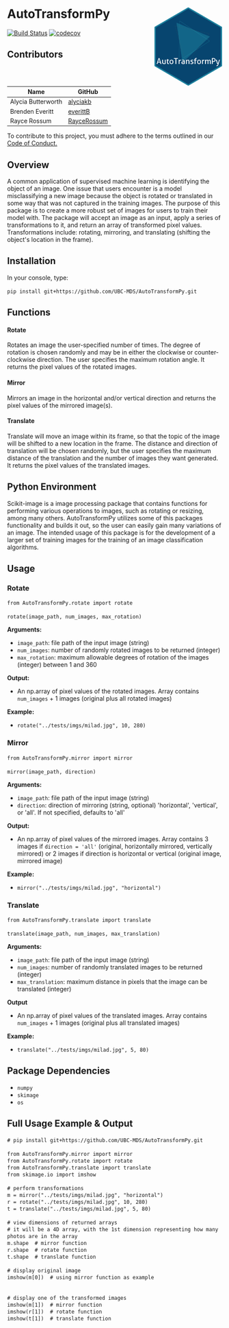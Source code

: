 # AutoTransformPy  <img src="docs/logopy.png" width="160" align="right"/>

[![Build Status](https://travis-ci.org/UBC-MDS/AutoTransformPy.svg?branch=master)](https://travis-ci.org/UBC-MDS/AutoTransformPy)
[![codecov](https://codecov.io/gh/UBC-MDS/AutoTransformPy/branch/master/graph/badge.svg)](https://codecov.io/gh/UBC-MDS/AutoTransformPy)


## Contributors

| Name | GitHub |
|---|---|
| Alycia Butterworth | [alyciakb](https://github.com/alyciakb) |
| Brenden Everitt | [everittB](https://github.com/everittB) |
| Rayce Rossum | [RayceRossum](https://github.com/RayceRossum) |

To contribute to this project, you must adhere to the terms outlined in our [Code of Conduct.](https://github.com/UBC-MDS/AutoTransformPy/blob/master/CONDUCT.md)

## Overview

A common application of supervised machine learning is identifying the object of an image. One issue that users encounter is a model misclassifying a new image because the object is rotated or translated in some way that was not captured in the training images. The purpose of this package is to create a more robust set of images for users to train their model with. The package will accept an image as an input, apply a series of transformations to it, and return an array of transformed pixel values. Transformations include: rotating, mirroring, and translating (shifting the object's location in the frame).

## Installation

In your console, type:

`pip install git+https://github.com/UBC-MDS/AutoTransformPy.git`

## Functions

#### Rotate

Rotates an image the user-specified number of times. The degree of rotation is chosen randomly and may be in either the clockwise or counter-clockwise direction. The user specifies the maximum rotation angle. It returns the pixel values of the rotated images.

#### Mirror

Mirrors an image in the horizontal and/or vertical direction and returns the pixel values of the mirrored image(s).

#### Translate

Translate will move an image within its frame, so that the topic of the image will be shifted to a new location in the frame. The distance and direction of translation will be chosen randomly, but the user specifies the maximum distance of the translation and the number of images they want generated. It returns the pixel values of the translated images.


## Python Environment

Scikit-image is a image processing package that contains functions for performing various operations to images, such as rotating or resizing, among many others. AutoTransformPy utilizes some of this packages functionality and builds it out, so the user can easily gain many variations of an image. The intended usage of this package is for the development of a larger set of training images for the training of an image classification algorithms.


## Usage

### Rotate

```
from AutoTransformPy.rotate import rotate

rotate(image_path, num_images, max_rotation)
```

**Arguments:**

- `image_path`: file path of the input image (string)
- `num_images`: number of randomly rotated images to be returned (integer)
- `max_rotation`: maximum allowable degrees of rotation of the images (integer) between 1 and 360

**Output:**

- An np.array of pixel values of the rotated images. Array contains `num_images` + 1 images (original plus all rotated images)

**Example:**

- `rotate("../tests/imgs/milad.jpg", 10, 280)`


### Mirror

```
from AutoTransformPy.mirror import mirror

mirror(image_path, direction)
```

**Arguments:**

- `image_path`: file path of the input image (string)
- `direction`: direction of mirroring (string, optional) 'horizontal', 'vertical', or 'all'. If not specified, defaults to 'all'

**Output:**

- An np.array of pixel values of the mirrored images. Array contains 3 images if `direction = 'all'` (original, horizontally mirrored, vertically mirrored) or 2 images if direction is horizontal or vertical (original image, mirrored image)

**Example:**

- `mirror("../tests/imgs/milad.jpg", "horizontal")`


### Translate

```
from AutoTransformPy.translate import translate

translate(image_path, num_images, max_translation)
```

**Arguments:**

- `image_path`: file path of the input image (string)
- `num_images`: number of randomly translated images to be returned (integer)
- `max_translation`: maximum distance in pixels that the image can be translated (integer)

**Output**

- An np.array of pixel values of the translated images. Array contains `num_images` + 1 images (original plus all translated images)

**Example:**

- `translate("../tests/imgs/milad.jpg", 5, 80)`


## Package Dependencies

- `numpy`
- `skimage`
- `os`


## Full Usage Example & Output

```
# pip install git+https://github.com/UBC-MDS/AutoTransformPy.git

from AutoTransformPy.mirror import mirror
from AutoTransformPy.rotate import rotate
from AutoTransformPy.translate import translate
from skimage.io import imshow

# perform transformations
m = mirror("../tests/imgs/milad.jpg", "horizontal")
r = rotate("../tests/imgs/milad.jpg", 10, 280)
t = translate("../tests/imgs/milad.jpg", 5, 80)

# view dimensions of returned arrays
# it will be a 4D array, with the 1st dimension representing how many photos are in the array
m.shape  # mirror function
r.shape  # rotate function
t.shape  # translate function

# display original image
imshow(m[0])  # using mirror function as example


# display one of the transformed images
imshow(m[1])  # mirror function
imshow(r[1])  # rotate function
imshow(t[1])  # translate function

```
